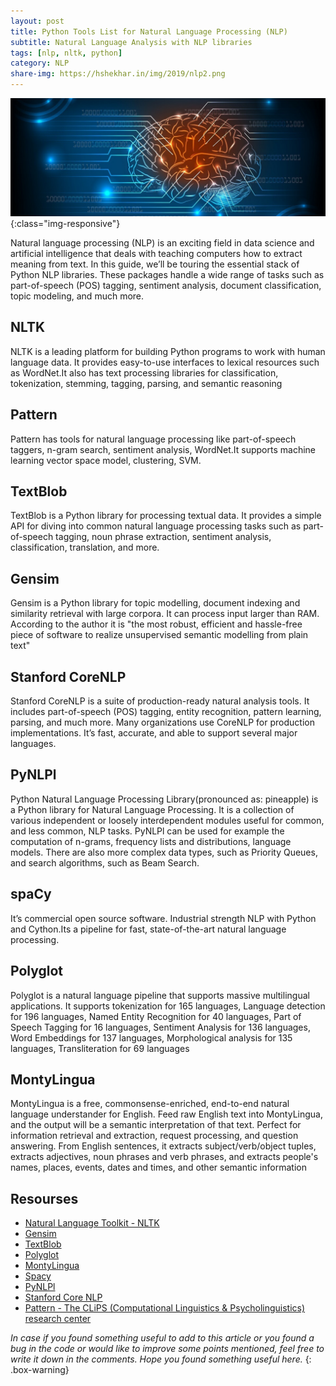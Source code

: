 ```yaml
---
layout: post
title: Python Tools List for Natural Language Processing (NLP)
subtitle: Natural Language Analysis with NLP libraries
tags: [nlp, nltk, python]
category: NLP
share-img: https://hshekhar.in/img/2019/nlp2.png
---
```


![Plot](/img/2019/nlp.jpg){:class="img-responsive"}

Natural language processing (NLP) is an exciting field in data science and artificial intelligence that deals with teaching computers how to extract meaning from text. In this guide, we’ll be touring the essential stack of Python NLP libraries. These packages handle a wide range of tasks such as part-of-speech (POS) tagging, sentiment analysis, document classification, topic modeling, and much more.


## NLTK

NLTK is a leading platform for building Python programs to work with human language data. It provides easy-to-use interfaces to lexical resources such as WordNet.It also has text processing libraries for classification, tokenization, stemming, tagging, parsing, and semantic reasoning

## Pattern

Pattern has tools for natural language processing like part-of-speech taggers, n-gram search, sentiment analysis, WordNet.It supports machine learning vector space model, clustering, SVM.

## TextBlob

TextBlob is a Python library for processing textual data. It provides a simple API for diving into common natural language processing tasks such as part-of-speech tagging, noun phrase extraction, sentiment analysis, classification, translation, and more.

## Gensim

Gensim is a Python library for topic modelling, document indexing and similarity retrieval with large corpora. It can process input larger than RAM. According to the author it is "the most robust, efficient and hassle-free piece of software to realize unsupervised semantic modelling from plain text"

## Stanford CoreNLP

Stanford CoreNLP is a suite of production-ready natural analysis tools. It includes part-of-speech (POS) tagging, entity recognition, pattern learning, parsing, and much more. Many organizations use CoreNLP for production implementations. It’s fast, accurate, and able to support several major languages.

## PyNLPl

Python Natural Language Processing Library(pronounced as: pineapple) is a Python library for Natural Language Processing. It is a collection of various independent or loosely interdependent modules useful for common, and less common, NLP tasks. PyNLPl can be used for example the computation of n-grams, frequency lists and distributions, language models. There are also more complex data types, such as Priority Queues, and search algorithms, such as Beam Search.

## spaCy

It’s commercial open source software. Industrial strength NLP with Python and Cython.Its a pipeline for fast, state-of-the-art natural language processing.

## Polyglot

Polyglot is a natural language pipeline that supports massive multilingual applications. It supports tokenization for 165 languages, Language detection for 196 languages, Named Entity Recognition for 40 languages, Part of Speech Tagging for 16 languages, Sentiment Analysis for 136 languages, Word Embeddings for 137 languages, Morphological analysis for 135 languages, Transliteration for 69 languages

## MontyLingua

MontyLingua is a free, commonsense-enriched, end-to-end natural language understander for English. Feed raw English text into MontyLingua, and the output will be a semantic interpretation of that text. Perfect for information retrieval and extraction, request processing, and question answering. From English sentences, it extracts subject/verb/object tuples, extracts adjectives, noun phrases and verb phrases, and extracts people's names, places, events, dates and times, and other semantic information

## Resourses

- [Natural Language Toolkit - NLTK](https://www.nltk.org/)
- [Gensim](https://radimrehurek.com/gensim/)
- [TextBlob](https://textblob.readthedocs.io/en/dev/)
- [Polyglot](https://polyglot.readthedocs.io/en/latest/index.html)
- [MontyLingua](http://alumni.media.mit.edu/~hugo/montylingua/)
- [Spacy](https://spacy.io/)
- [PyNLPl](https://pynlpl.readthedocs.io/en/latest/#)
- [Stanford Core NLP](https://stanfordnlp.github.io/CoreNLP/download.html)
- [Pattern - The CLiPS (Computational Linguistics & Psycholinguistics) research center ](https://www.clips.uantwerpen.be/pattern)


_In case if you found something useful to add to this article or you found a bug in the code or would like to improve some points mentioned, feel free to write it down in the comments. Hope you found something useful here._
{: .box-warning}
